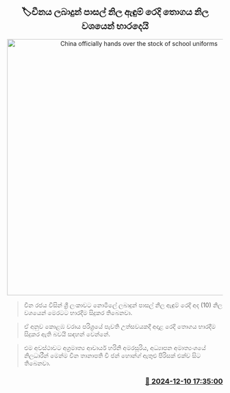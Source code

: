 <p align='center'><b><h2 align='center' title='China officially hands over the stock of school uniforms'>🏷චීනය ලබාදුන් පාසල් නිල ඇඳුම් රෙදි තොගය නිල වශයෙන් භාරදෙයි</h2></b></p>
<p align='center'><img src='https://helakuru.sgp1.cdn.digitaloceanspaces.com/esana/images/lib/china-sl-new-r.jpg' width='600' alt='China officially hands over the stock of school uniforms'></p>

> චීන රජය විසින් ශ්‍රී ලංකාවට නොමිලේ ලබාදුන් පාසල් නිල ඇඳුම් රෙදි අද (10) නිල වශයෙන් මෙරටට භාරදීම සිදුකර තිබෙනවා.

> ඒ අනුව කොළඹ වරාය පරිශ්‍රයේ පැවති උත්සවයකදී අදාළ රෙදි තොගය භාරදීම සිදුකර ඇති බවයි සඳහන් වෙන්නේ.

> එම අවස්ථාවට අග්‍රමාත්‍ය ආචාර්ය හරිනි අමරසූරිය, අධ්‍යාපන අමාත්‍යංශයේ නිලධාරීන් මෙන්ම චීන තානාපති චී ජන් හොන්ග් ඇතුළු පිරිසක් එක්ව සිට තිබෙනවා.



<h3 align='right'><a href='https://www.helakuru.lk/esana/p/105813/'>📅 2024-12-10 17:35:00</a></h3>
